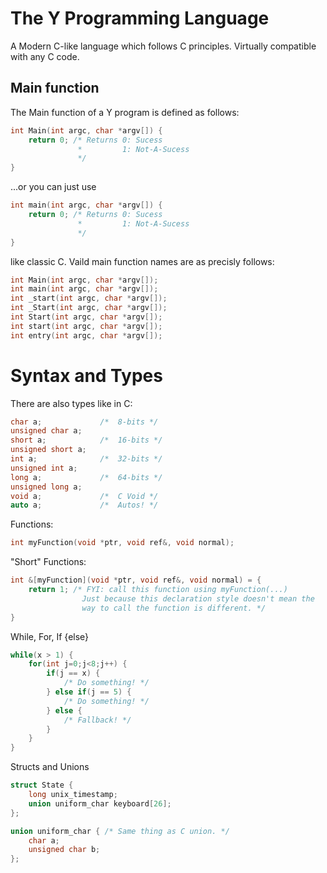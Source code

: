 # The Y Programming Language
A Modern C-like language which follows C principles. Virtually compatible with
any C code.

## Main function
The Main function of a Y program is defined as follows:
```c
int Main(int argc, char *argv[]) {
    return 0; /* Returns 0: Sucess
               *         1: Not-A-Sucess
               */
}
```
...or you can just use
```c
int main(int argc, char *argv[]) {
    return 0; /* Returns 0: Sucess
               *         1: Not-A-Sucess
               */
}
```
like classic C. Vaild main function names are as precisly follows:
```c
int Main(int argc, char *argv[]);
int main(int argc, char *argv[]);
int _start(int argc, char *argv[]);
int _Start(int argc, char *argv[]);
int Start(int argc, char *argv[]);
int start(int argc, char *argv[]);
int entry(int argc, char *argv[]);
```
# Syntax and Types

There are also types like in C:
```c
char a;             /*  8-bits */
unsigned char a;
short a;            /*  16-bits */
unsigned short a;
int a;              /*  32-bits */
unsigned int a;
long a;             /*  64-bits */
unsigned long a;
void a;             /*  C Void */
auto a;             /*  Autos! */
```
Functions:

```c
int myFunction(void *ptr, void ref&, void normal);
```
"Short" Functions:
```c
int &[myFunction](void *ptr, void ref&, void normal) = {
    return 1; /* FYI: call this function using myFunction(...)
                Just because this declaration style doesn't mean the
                way to call the function is different. */
}
```
While, For, If {else}
```c
while(x > 1) {
    for(int j=0;j<8;j++) {
        if(j == x) {
            /* Do something! */
        } else if(j == 5) {
            /* Do something! */
        } else {
            /* Fallback! */
        }
    }
}
```
Structs and Unions
```c
struct State {
    long unix_timestamp;
    union uniform_char keyboard[26];
};

union uniform_char { /* Same thing as C union. */
    char a;
    unsigned char b;
};
```



